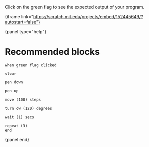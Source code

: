 Click on the green flag to see the expected output of your program.

{iframe link="https://scratch.mit.edu/projects/embed/152445649/?autostart=false"}

{panel type="help"}

# Recommended blocks

```scratch:split:random
when green flag clicked
```

```scratch:split:random
clear

pen down

pen up
```

```scratch:split:random
move (100) steps

turn cw (120) degrees
```

```scratch:split:random
wait (1) secs

repeat (3)
end
```

{panel end}

